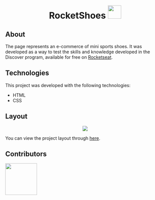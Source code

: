 <h1 align="center">
  RocketShoes
  <img src="./assets/favicon.ico" width="42"> 
</h1>

## About

The page represents an e-commerce of mini sports shoes. It was developed as a way to test the skills and knowledge developed in the Discover program, available for free on [Rocketseat](https://www.rocketseat.com.br/).

## Technologies

This project was developed with the following technologies:

- HTML
- CSS

## Layout

<p align="center">
  <img src= "/">
<p>

You can view the project layout through [here](<https://www.figma.com/file/z8l4BUpsJbUHH7B5SjySPD/DD-%2F-RocketShoes-(Copy)?node-id=0%3A1>).

## Contributors

<a href="https://github.com/KarineBrandelli/projeto-rocketshoes/graphs/contributors">
  <img src="https://contrib.rocks/image?repo=KarineBrandelli/projeto-rocketshoes" width="100"/>
</a>